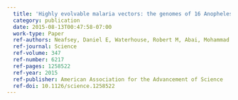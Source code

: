 ```yaml
---
  title: 'Highly evolvable malaria vectors: the genomes of 16 Anopheles mosquitoes'
  category: publication
  date: 2015-08-13T00:47:58-07:00
  work-type: Paper
  ref-authors: Neafsey, Daniel E, Waterhouse, Robert M, Abai, Mohammad R, Aganezov, Sergey S, Alekseyev, Max A, Allen, James E, Amon, James, Arc{\`a Bruno, Arensburger, Peter, Artemov, Gleb, and others,
  ref-journal: Science
  ref-volume: 347
  ref-number: 6217
  ref-pages: 1258522
  ref-year: 2015
  ref-publisher: American Association for the Advancement of Science
  ref-doi: 10.1126/science.1258522
---
```

